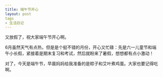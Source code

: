 ```yaml
---
title: 端午节开心
layout: post
tags
- 生活日记
---
```


又放假了，祝大家端午节开心啊。

6月虽然天气有点热，但是是个挺不错的月份，开心又忙碌：先是六一儿童节和端午小长假，紧接着是期末复习和考试，然后就盼来了暑假，想想都有点小激动！

对了，今天是端午节，早晨妈妈给我准备的是粽子和艾叶煮鸡蛋。大家也要记得吃啊。
